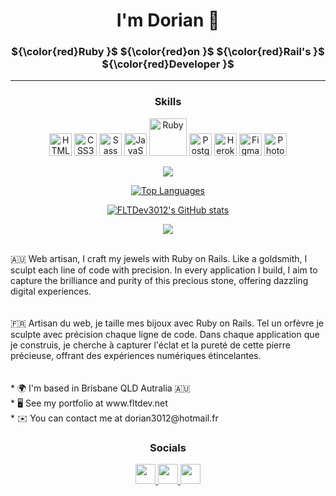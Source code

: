 <h1 align=center>I'm Dorian 👋</h1>

<h3 align=center>${\color{red}Ruby }$ ${\color{red}on }$ ${\color{red}Rail's }$ ${\color{red}Developer }$ </h3>

------------------------

<h3 align=center >Skills </h3>

<p align=center>
<a href="https://developer.mozilla.org/en-US/docs/Glossary/HTML5" target="_blank" rel="noreferrer"><img src="https://raw.githubusercontent.com/danielcranney/readme-generator/main/public/icons/skills/html5-colored.svg" width="36" height="36" alt="HTML5" /></a>
<a href="https://www.w3.org/TR/CSS/#css" target="_blank" rel="noreferrer"><img src="https://raw.githubusercontent.com/danielcranney/readme-generator/main/public/icons/skills/css3-colored.svg" width="36" height="36" alt="CSS3" /></a>
<a href="https://sass-lang.com/" target="_blank" rel="noreferrer"><img src="https://raw.githubusercontent.com/danielcranney/readme-generator/main/public/icons/skills/sass-colored.svg" width="36" height="36" alt="Sass" /></a>
<a href="https://developer.mozilla.org/en-US/docs/Web/JavaScript" target="_blank" rel="noreferrer"><img src="https://raw.githubusercontent.com/danielcranney/readme-generator/main/public/icons/skills/javascript-colored.svg" width="36" height="36" alt="JavaScript" /></a>
<a href="https://www.ruby-lang.org/en/" target="_blank" rel="noreferrer"><img src="https://raw.githubusercontent.com/danielcranney/readme-generator/main/public/icons/skills/ruby-colored.svg" width="60" height="60" alt="Ruby" /></a>
<a href="https://www.postgresql.org/" target="_blank" rel="noreferrer"><img src="https://raw.githubusercontent.com/danielcranney/readme-generator/main/public/icons/skills/postgresql-colored.svg" width="36" height="36" alt="PostgreSQL" /></a>
<a href="https://www.heroku.com/" target="_blank" rel="noreferrer"><img src="https://raw.githubusercontent.com/danielcranney/readme-generator/main/public/icons/skills/heroku-colored.svg" width="36" height="36" alt="Heroku" /></a>
</a><a href="https://www.figma.com/" target="_blank" rel="noreferrer"><img src="https://raw.githubusercontent.com/danielcranney/readme-generator/main/public/icons/skills/figma-colored.svg" width="36" height="36" alt="Figma" /></a>
<a href="https://www.adobe.com/uk/products/photoshop.html" target="_blank" rel="noreferrer"><img src="https://raw.githubusercontent.com/danielcranney/readme-generator/main/public/icons/skills/photoshop-colored.svg" width="36" height="36" alt="Photoshop" />
</p>

<p align=center>
<a href="http://www.github.com/FLTDev3012"><img src="https://github-readme-streak-stats.herokuapp.com/?user=FLTDev3012&stroke=ffffff&background=0d1117&ring=ef4444&fire=ef4444&currStreakNum=ffffff&currStreakLabel=ef4444&sideNums=ffffff&sideLabels=ffffff&dates=ffffff&hide_border=true" /></a>
</p>

<p align=center>
<a href="https://github.com/FLTDev3012" align="left"><img src="https://github-readme-stats.vercel.app/api/top-langs/?username=FLTDev3012&langs_count=10&title_color=ef4444&text_color=ffffff&icon_color=ef4444&bg_color=0d1117&hide_border=false&locale=en&custom_title=Top%20%Languages" alt="Top Languages" /></a>
</p>

<p align=center>
<a href="http://www.github.com/FLTDev3012"><img src="https://github-readme-stats.vercel.app/api?username=FLTDev3012&show_icons=true&hide=stars,issues,contribs&count_private=true&title_color=ef4444&text_color=ffffff&icon_color=ef4444&bg_color=0d1117&hide_border=false&show_icons=true" alt="FLTDev3012's GitHub stats" /></a>
</p>
<p align=center>
<img src="https://www.codewars.com/users/FLTDev/badges/large">
</p>
<br>
</div>
🇦🇺 Web artisan, I craft my jewels with Ruby on Rails. Like a goldsmith, I sculpt each line of code with precision. In every application I build, I aim to capture the brilliance and purity of this precious stone, offering dazzling digital experiences.<br><br><br> 🇫🇷 Artisan du web, je taille mes bijoux avec Ruby on Rails. Tel un orfèvre je sculpte avec précision chaque ligne de code. Dans chaque application que je construis, je cherche à capturer l'éclat et la pureté de cette pierre précieuse, offrant des expériences numériques étincelantes.
<br><br><br>
*    🌍  I'm based in Brisbane QLD Autralia 🇦🇺 <br>
*    🖥️  See my portfolio at www.fltdev.net 
<br>
*    ✉️  You can contact me at dorian3012@hotmail.fr 


                    
<h3 align=center>
Socials
</h3>

<p align=center>
<a href="https://www.github.com/FLTDev3012" target="_blank" rel="noreferrer"> <picture> <source media="(prefers-color-scheme: dark)" srcset="https://raw.githubusercontent.com/danielcranney/readme-generator/main/public/icons/socials/github-dark.svg" /> <source media="(prefers-color-scheme: light)" srcset="https://raw.githubusercontent.com/danielcranney/readme-generator/main/public/icons/socials/github.svg" /> <img src="https://raw.githubusercontent.com/danielcranney/readme-generator/main/public/icons/socials/github.svg" width="32" height="32" /> </picture> </a> <a href="http://www.instagram.com/dorian3012" target="_blank" rel="noreferrer"> <picture> <source media="(prefers-color-scheme: dark)" srcset="https://raw.githubusercontent.com/danielcranney/readme-generator/main/public/icons/socials/instagram-dark.svg" /> <source media="(prefers-color-scheme: light)" srcset="https://raw.githubusercontent.com/danielcranney/readme-generator/main/public/icons/socials/instagram.svg" /> <img src="https://raw.githubusercontent.com/danielcranney/readme-generator/main/public/icons/socials/instagram.svg" width="32" height="32" /> </picture> </a> <a href="https://www.linkedin.com/in/dorian-fiolet-006428255" target="_blank" rel="noreferrer"> <picture> <source media="(prefers-color-scheme: dark)" srcset="https://raw.githubusercontent.com/danielcranney/readme-generator/main/public/icons/socials/linkedin-dark.svg" /> <source media="(prefers-color-scheme: light)" srcset="https://raw.githubusercontent.com/danielcranney/readme-generator/main/public/icons/socials/linkedin.svg" /> <img src="https://raw.githubusercontent.com/danielcranney/readme-generator/main/public/icons/socials/linkedin.svg" width="32" height="32" /> </picture> </a>
</p>



